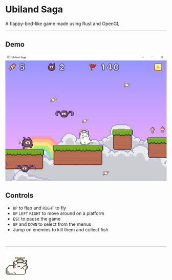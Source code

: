 # Ubiland Saga

A flappy-bird-like game made using Rust and OpenGL

---

## Demo

<img src="./demo.png" alt="demo"/>

## Controls

- `UP` to flap and `RIGHT` to fly
- `UP` `LEFT` `RIGHT` to move around on a platform
- `ESC` to pause the game
- `UP` and `DOWN` to select from the menus
- Jump on enemies to kill them and collect fish

</br>

---

<img src="./ubi.gif" alt="ubi loafing"/>

